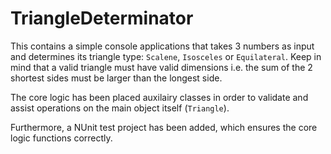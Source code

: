 # TriangleDeterminator

This contains a simple console applications that takes 3 numbers as input and determines its triangle type: `Scalene`, `Isosceles` or `Equilateral`. 
Keep in mind that a valid triangle must have valid dimensions i.e. the sum of the 2 shortest sides must be larger than the longest side.

The core logic has been placed auxilairy classes in order to validate and assist operations on the main object itself (`Triangle`).

Furthermore, a NUnit test project has been added, which ensures the core logic functions correctly.